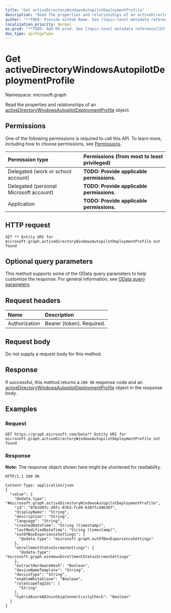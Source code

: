 ```yaml
---
title: "Get activeDirectoryWindowsAutopilotDeploymentProfile"
description: "Read the properties and relationships of an activeDirectoryWindowsAutopilotDeploymentProfile object."
author: "**TODO: Provide Github Name. See [topic-level metadata reference](https://msgo.azurewebsites.net/add/document/guidelines/metadata.html#topic-level-metadata)**"
localization_priority: Normal
ms.prod: "**TODO: Add MS prod. See [topic-level metadata reference](https://msgo.azurewebsites.net/add/document/guidelines/metadata.html#topic-level-metadata)**"
doc_type: apiPageType
---
```


# Get activeDirectoryWindowsAutopilotDeploymentProfile
Namespace: microsoft.graph

Read the properties and relationships of an [activeDirectoryWindowsAutopilotDeploymentProfile](../resources/intune-activedirectorywindowsautopilotdeploymentprofile.md) object.

## Permissions
One of the following permissions is required to call this API. To learn more, including how to choose permissions, see [Permissions](/graph/permissions-reference).

|Permission type|Permissions (from most to least privileged)|
|:---|:---|
|Delegated (work or school account)|**TODO: Provide applicable permissions.**|
|Delegated (personal Microsoft account)|**TODO: Provide applicable permissions.**|
|Application|**TODO: Provide applicable permissions.**|

## HTTP request

<!-- {
  "blockType": "ignored"
}
-->
``` http
GET ** Entity URI for microsoft.graph.activeDirectoryWindowsAutopilotDeploymentProfile not found
```

## Optional query parameters
This method supports some of the OData query parameters to help customize the response. For general information, see [OData query parameters](/graph/query-parameters).

## Request headers
|Name|Description|
|:---|:---|
|Authorization|Bearer {token}. Required.|

## Request body
Do not supply a request body for this method.

## Response

If successful, this method returns a `200 OK` response code and an [activeDirectoryWindowsAutopilotDeploymentProfile](../resources/intune-activedirectorywindowsautopilotdeploymentprofile.md) object in the response body.

## Examples

### Request
<!-- {
  "blockType": "request",
  "name": "get_activedirectorywindowsautopilotdeploymentprofile"
}
-->
``` http
GET https://graph.microsoft.com/beta** Entity URI for microsoft.graph.activeDirectoryWindowsAutopilotDeploymentProfile not found
```


### Response
**Note:** The response object shown here might be shortened for readability.
<!-- {
  "blockType": "response",
  "truncated": true,
  "@odata.type": "microsoft.graph.activeDirectoryWindowsAutopilotDeploymentProfile"
}
-->
``` http
HTTP/1.1 200 OK

Content-Type: application/json
{
  "value": {
    "@odata.type": "#microsoft.graph.activeDirectoryWindowsAutopilotDeploymentProfile",
    "id": "0763d9fc-d9fc-0763-fcd9-6307fcd96307",
    "displayName": "String",
    "description": "String",
    "language": "String",
    "createdDateTime": "String (timestamp)",
    "lastModifiedDateTime": "String (timestamp)",
    "outOfBoxExperienceSettings": {
      "@odata.type": "microsoft.graph.outOfBoxExperienceSettings"
    },
    "enrollmentStatusScreenSettings": {
      "@odata.type": "microsoft.graph.windowsEnrollmentStatusScreenSettings"
    },
    "extractHardwareHash": "Boolean",
    "deviceNameTemplate": "String",
    "deviceType": "String",
    "enableWhiteGlove": "Boolean",
    "roleScopeTagIds": [
      "String"
    ],
    "hybridAzureADJoinSkipConnectivityCheck": "Boolean"
  }
}
```

